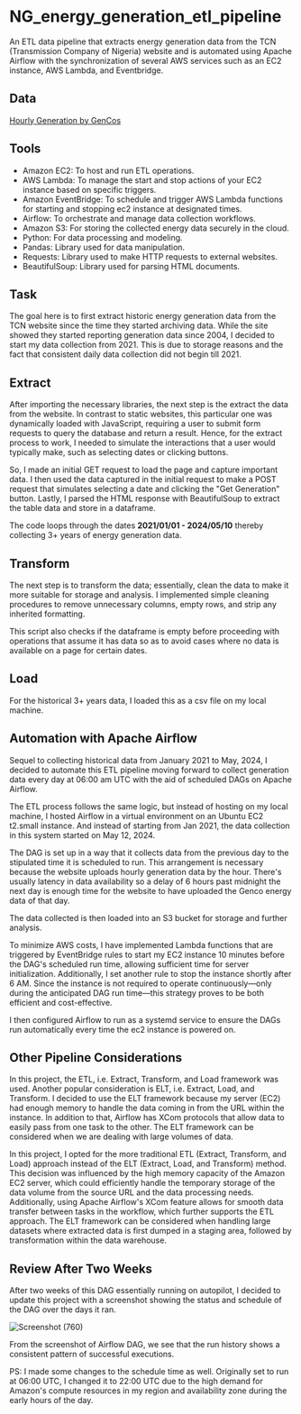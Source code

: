 # NG_energy_generation_etl_pipeline
An ETL data pipeline that extracts energy generation data from the TCN (Transmission Company of Nigeria) website and is automated using Apache Airflow with the synchronization of several AWS services such as an EC2 instance, AWS Lambda, and Eventbridge.

## Data
[Hourly Generation by GenCos](https://www.niggrid.org/GenerationProfile2)  

## Tools  
- Amazon EC2: To host and run ETL operations.  
- AWS Lambda: To manage the start and stop actions of your EC2 instance based on specific triggers.  
- Amazon EventBridge: To schedule and trigger AWS Lambda functions for starting and stopping ec2 instance at designated times.  
- Airflow: To orchestrate and manage data collection workflows.  
- Amazon S3: For storing the collected energy data securely in the cloud.
- Python: For data processing and modeling.  
- Pandas: Library used for data manipulation.  
- Requests: Library used to make HTTP requests to external websites.
- BeautifulSoup: Library used for parsing HTML documents.  

## Task
The goal here is to first extract historic energy generation data from the TCN website since the time they started archiving data. While the site showed they started reporting generation data since 2004, I decided to start my data collection from 2021. This is due to storage reasons and the fact that consistent daily data collection did not begin till 2021.


## Extract
After importing the necessary libraries, the next step is the extract the data from the website. In contrast to static websites, this particular one was dynamically loaded with JavaScript, requiring a user to submit form requests to query the database and return a result. Hence, for the extract process to work, I needed to simulate the interactions that a user would typically make, such as selecting dates or clicking buttons.  

So, I made an initial GET request to load the page and capture important data. I then used the data captured in the initial request to make a POST request that simulates selecting a date and clicking the "Get Generation" button. Lastly, I parsed the HTML response with BeautifulSoup to extract the table data and store in a dataframe.  

The code loops through the dates **2021/01/01 - 2024/05/10** thereby collecting 3+ years of energy generation data.

## Transform
The next step is to transform the data; essentially, clean the data to make it more suitable for storage and analysis. I implemented simple cleaning procedures to remove unnecessary columns, empty rows, and strip any inherited formatting.  

This script also checks if the dataframe is empty before proceeding with operations that assume it has data so as to avoid cases where no data is available on a page for certain dates.

## Load
For the historical 3+ years data, I loaded this as a csv file on my local machine.  

## Automation with Apache Airflow  
Sequel to collecting historical data from January 2021 to May, 2024, I decided to automate this ETL pipeline moving forward to collect generation data every day at 06:00 am UTC with the aid of scheduled DAGs on Apache Airflow.  

The ETL process follows the same logic, but instead of hosting on my local machine, I hosted Airflow in a virtual environment on an Ubuntu EC2 t2.small instance. And instead of starting from Jan 2021, the data collection in this system started on May 12, 2024.  

The DAG is set up in a way that it collects data from the previous day to the stipulated time it is scheduled to run. This arrangement is necessary because the website uploads hourly generation data by the hour. There's usually latency in data availability so a delay of 6 hours past midnight the next day is enough time for the website to have uploaded the Genco energy data of that day. 

The data collected is then loaded into an S3 bucket for storage and further analysis.  

To minimize AWS costs, I have implemented Lambda functions that are triggered by EventBridge rules to start my EC2 instance 10 minutes before the DAG's scheduled run time, allowing sufficient time for server initialization. Additionally, I set another rule to stop the instance shortly after 6 AM. Since the instance is not required to operate continuously—only during the anticipated DAG run time—this strategy proves to be both efficient and cost-effective.  

I then configured Airflow to run as a systemd service to ensure the DAGs run automatically every time the ec2 instance is powered on.  

## Other Pipeline Considerations
In this project, the ETL, i.e. Extract, Transform, and Load framework was used. Another popular consideration is ELT, i.e. Extract, Load, and Transform. I decided to use the ELT framework because my server (EC2) had enough memory to handle the data coming in from the URL within the instance. In addition to that, Airflow has XCom protocols that allow data to easily pass from one task to the other. The ELT framework can be considered when we are dealing with large volumes of data.

In this project, I opted for the more traditional ETL (Extract, Transform, and Load) approach instead of the ELT (Extract, Load, and Transform) method. This decision was influenced by the high memory capacity of the Amazon EC2 server, which could efficiently handle the temporary storage of the data volume from the source URL and the data processing needs. Additionally, using Apache Airflow's XCom feature allows for smooth data transfer between tasks in the workflow, which further supports the ETL approach. The ELT framework can be considered when handling large datasets where extracted data is first dumped in a staging area, followed by transformation within the data warehouse. 


## Review After Two Weeks
After two weeks of this DAG essentially running on autopilot, I decided to update this project with a screenshot showing the status and schedule of the DAG over the days it ran.  

![Screenshot (760)](https://github.com/txs7n/NG_energy_generation_etl_pipeline/assets/118135226/51b3ea36-d35d-4d87-9593-e13fee8ca558)


From the screenshot of Airflow DAG, we see that the run history shows a consistent pattern of successful executions. 


PS: I made some changes to the schedule time as well. Originally set to run at 06:00 UTC, I changed it to 22:00 UTC due to the high demand for Amazon's compute resources in my region and availability zone during the early hours of the day. 
